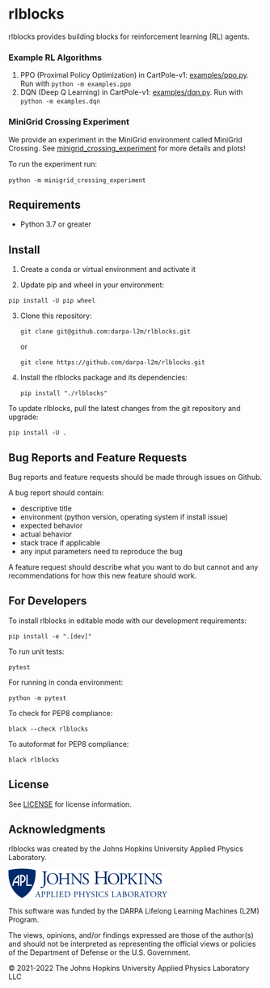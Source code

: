 rlblocks
===========

rlblocks provides building blocks for reinforcement learning (RL) agents.


### Example RL Algorithms

1. PPO (Proximal Policy Optimization) in CartPole-v1: [examples/ppo.py](examples/ppo.py). Run with `python -m examples.ppo`
2. DQN (Deep Q Learning) in CartPole-v1: [examples/dqn.py](examples/dqn.py). Run with `python -m examples.dqn`

### MiniGrid Crossing Experiment

We provide an experiment in the MiniGrid environment called MiniGrid Crossing.
See [minigrid_crossing_experiment](minigrid_crossing_experiment) for more details and plots!

To run the experiment run:

`python -m minigrid_crossing_experiment`

Requirements
----------------
* Python 3.7 or greater

Install
-------------
1. Create a conda or virtual environment and activate it

2. Update pip and wheel in your environment:
  ```
  pip install -U pip wheel
  ```
3. Clone this repository:
   ```
   git clone git@github.com:darpa-l2m/rlblocks.git
   ```
   or
   ```
   git clone https://github.com/darpa-l2m/rlblocks.git
   ```
4. Install the rlblocks package and its dependencies:
   ```
   pip install "./rlblocks"
   ```

To update rlblocks, pull the latest changes from the git repository and upgrade:
```
pip install -U .
```


Bug Reports and Feature Requests
---------------------------------
Bug reports and feature requests should be made through issues on Github.

A bug report should contain:
 * descriptive title
 * environment (python version, operating system if install issue)
 * expected behavior
 * actual behavior
 * stack trace if applicable
 * any input parameters need to reproduce the bug

A feature request should describe what you want to do but cannot
and any recommendations for how this new feature should work.


For Developers
----------------
To install rlblocks in editable mode with our development requirements:
```
pip install -e ".[dev]"
```

To run unit tests:
```
pytest
```
For running in conda environment:
```
python -m pytest 
```

To check for PEP8 compliance:
```
black --check rlblocks
```

To autoformat for PEP8 compliance:
```
black rlblocks
```

License
-------

See [LICENSE](LICENSE) for license information.

Acknowledgments
----------------
rlblocks was created by the Johns Hopkins University Applied Physics Laboratory.

![apl logo](apl_small_logo.png)

This software was funded by the DARPA Lifelong Learning Machines (L2M) Program.

The views, opinions, and/or findings expressed are those of the author(s) and should not be interpreted as representing the official views or policies of the Department of Defense or the U.S. Government.

© 2021-2022 The Johns Hopkins University Applied Physics Laboratory LLC
